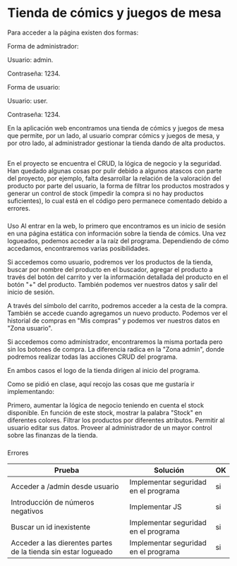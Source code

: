 # Tienda de cómics y juegos de mesa
Para acceder a la página existen dos formas:

Forma de administrador:

Usuario: admin.

Contraseña: 1234.


Forma de usuario:

Usuario: user.

Contraseña: 1234.

En la aplicación web encontramos una tienda de cómics y juegos de mesa que permite, por un lado, al usuario comprar cómics y juegos de mesa, y por otro lado, al administrador gestionar la tienda dando de alta productos.

##
En el proyecto se encuentra el CRUD, la lógica de negocio y la seguridad. Han quedado algunas cosas por pulir debido a algunos atascos con parte del proyecto, por ejemplo, falta desarrollar la relación de la valoración del producto por parte del usuario, la forma de filtrar los productos mostrados y generar un control de stock (impedir la compra si no hay productos suficientes), lo cual está en el código pero permanece comentado debido a errores.

###
Uso
Al entrar en la web, lo primero que encontramos es un inicio de sesión en una página estática con información sobre la tienda de cómics. Una vez logueados, podemos acceder a la raíz del programa. Dependiendo de cómo accedamos, encontraremos varias posibilidades.

Si accedemos como usuario, podremos ver los productos de la tienda, buscar por nombre del producto en el buscador, agregar el producto a través del botón del carrito y ver la información detallada del producto en el botón "+" del producto. También podemos ver nuestros datos y salir del inicio de sesión.

A través del símbolo del carrito, podremos acceder a la cesta de la compra. También se accede cuando agregamos un nuevo producto. Podemos ver el historial de compras en "Mis compras" y podemos ver nuestros datos en "Zona usuario".

Si accedemos como administrador, encontraremos la misma portada pero sin los botones de compra. La diferencia radica en la "Zona admin", donde podremos realizar todas las acciones CRUD del programa.

En ambos casos el logo de la tienda dirigen al inicio del programa.

Como se pidió en clase, aquí recojo las cosas que me gustaría ir implementando:

Primero, aumentar la lógica de negocio teniendo en cuenta el stock disponible.
En función de este stock, mostrar la palabra "Stock" en diferentes colores.
Filtrar los productos por diferentes atributos.
Permitir al usuario editar sus datos.
Proveer al administrador de un mayor control sobre las finanzas de la tienda.
###

Errores

| Prueba | Solución | OK |
| --- | --- | --- |
| Acceder a /admin desde usuario | Implementar seguridad en el programa | si |
| Introducción de números negativos | Implementar JS | si |
| Buscar un id inexistente | Implementar seguridad en el programa | si |
| Acceder a las dierentes partes de la tienda sin estar logueado | Implementar seguridad en el programa | si |

